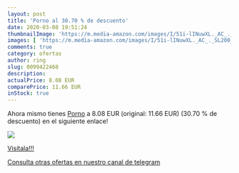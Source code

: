 ```yaml
---
layout: post
title: 'Porno al 30.70 % de descuento'
date: 2020-03-08 19:51:24
thumbnailImage: 'https://m.media-amazon.com/images/I/51i-lINuwXL._AC_._SL200_.jpg'
images: [ 'https://m.media-amazon.com/images/I/51i-lINuwXL._AC_._SL200_.jpg' ]
comments: true
category: ofertas
author: ring
slug: 0099422468
description:
actualPrice: 8.08 EUR
comparePrice: 11.66 EUR
inStock: true
---
```


Ahora mismo tienes [Porno](https://www.amazon.com/dp/0099422468/?tag=redken08-20) a 8.08 EUR (original: 11.66 EUR) (30.70 %  de descuento) en el siguiente enlace!

[![](https://m.media-amazon.com/images/I/51i-lINuwXL._AC_._SL200_.jpg)](https://www.amazon.com/dp/0099422468/?tag=redken08-20)

[Visítala!!!](https://www.amazon.com/dp/0099422468/?tag=redken08-20)

[Consulta otras ofertas en nuestro canal de telegram](https://t.me/s/ofertas25)
